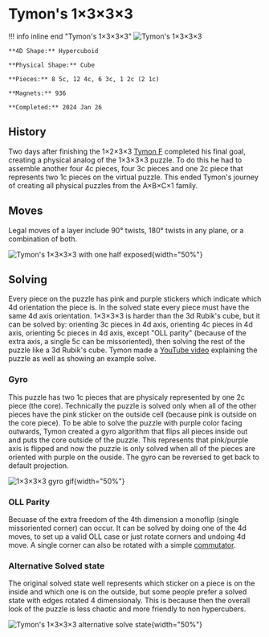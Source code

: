 # Tymon's 1×3×3×3

!!! info inline end "Tymon's 1×3×3×3"
    ![Tymon's 1×3×3×3](https://cloud.hypercubing.xyz/assets/img/phys/tymon_1x3x3x3.jpeg)

    **4D Shape:** Hypercuboid

    **Physical Shape:** Cube

    **Pieces:** 8 5c, 12 4c, 6 3c, 1 2c (2 1c)

    **Magnets:** 936

    **Completed:** 2024 Jan 26

## History

Two days after finishing the 1×2×3×3 [Tymon F](https://hypercubing.xyz/leaderboards/solvers/tymofro/) completed his final goal, creating a physical analog of the 1×3×3×3 puzzle. To do this he had to assemble another four 4c pieces, four 3c pieces and one 2c piece that represents two 1c pieces on the virtual puzzle. This ended Tymon's journey of creating all physical puzzles from the A×B×C×1 family.

## Moves

Legal moves of a layer include 90° twists, 180° twists in any plane, or a combination of both.

![Tymon's 1×3×3×3 with one half exposed](https://cloud.hypercubing.xyz/assets/img/phys/tymon_1x3x3x3_split.jpeg){width="50%"}

## Solving

Every piece on the puzzle has pink and purple stickers which indicate which 4d orientation the piece is. In the solved state every piece must have the same 4d axis orientation.
1×3×3×3 is harder than the 3d Rubik's cube, but it can be solved by: orienting 3c pieces in 4d axis, orienting 4c pieces in 4d axis, orienting 5c pieces in 4d axis, except "OLL parity" (because of the extra axis, a single 5c can be missoriented), then solving the rest of the puzzle like a 3d Rubik's cube. Tymon made a [YouTube video](https://youtu.be/CzwTSD_fCDY) explaining the puzzle as well as showing an example solve.

### Gyro

This puzzle has two 1c pieces that are physicaly represented by one 2c piece (the core). Technically the puzzle is solved only when all of the other pieces have the pink sticker on the outside cell (because pink is outside on the core piece). To be able to solve the puzzle with purple color facing outwards, Tymon created a gyro algorithm that flips all pieces inside out and puts the core outside of the puzzle. This represents that pink/purple axis is flipped and now the puzzle is only solved when all of the pieces are oriented with purple on the ouside. The gyro can be reversed to get back to default projection.

![1×3×3×3 gyro gif](https://cloud.hypercubing.xyz/assets/img/phys/tymon_1x3x3x3_gyro.gif){width="50%"}

### OLL Parity

Becuase of the extra freedom of the 4th dimension a monoflip (single missoriented corner) can occur. It can be solved by doing one of the 4d moves, to set up a valid OLL case or just rotate corners and undoing 4d move. A single corner can also be rotated with a simple [commutator](/techniques/commutators).

### Alternative Solved state

The original solved state well represents which sticker on a piece is on the inside and which one is on the outside, but some people prefer a solved state with edges rotated 4 dimensionaly. This is because then the overall look of the puzzle is less chaotic and more friendly to non hypercubers.

![Tymon's 1×3×3×3 alternative solve state](https://cloud.hypercubing.xyz/assets/img/phys/tymon_1x3x3x3_alt.jpeg){width="50%"}
